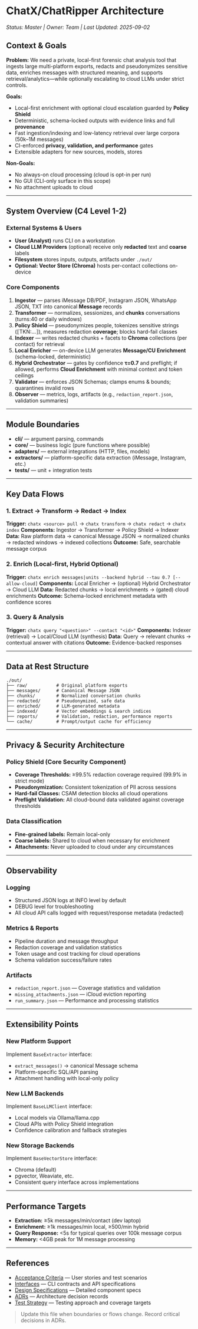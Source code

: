 # ChatX/ChatRipper Architecture
*Status: Master | Owner: Team | Last Updated: 2025-09-02*

## Context & Goals

**Problem:** We need a private, local-first forensic chat analysis tool that ingests large multi-platform exports, redacts and pseudonymizes sensitive data, enriches messages with structured meaning, and supports retrieval/analytics—while optionally escalating to cloud LLMs under strict controls.

**Goals:**
- Local-first enrichment with optional cloud escalation guarded by **Policy Shield**
- Deterministic, schema-locked outputs with evidence links and full **provenance**
- Fast ingestion/indexing and low-latency retrieval over large corpora (50k–1M messages)
- CI-enforced **privacy, validation, and performance** gates
- Extensible adapters for new sources, models, stores

**Non-Goals:**
- No always-on cloud processing (cloud is opt-in per run)
- No GUI (CLI-only surface in this scope)
- No attachment uploads to cloud

---

## System Overview (C4 Level 1-2)

### External Systems & Users
- **User (Analyst)** runs CLI on a workstation
- **Cloud LLM Providers** (optional) receive only **redacted** text and **coarse** labels
- **Filesystem** stores inputs, outputs, artifacts under `./out/`
- **Optional: Vector Store (Chroma)** hosts per-contact collections on-device

### Core Components

1. **Ingestor** — parses iMessage DB/PDF, Instagram JSON, WhatsApp JSON, TXT into canonical **Message** records
2. **Transformer** — normalizes, sessionizes, and **chunks** conversations (turns:40 or daily windows)
3. **Policy Shield** — pseudonymizes people, tokenizes sensitive strings (⟦TKN:…⟧), measures redaction **coverage**; blocks hard-fail classes
4. **Indexer** — writes redacted chunks + facets to **Chroma** collections (per contact) for retrieval
5. **Local Enricher** — on-device LLM generates **Message/CU Enrichment** (schema-locked, deterministic)
6. **Hybrid Orchestrator** — gates by confidence **τ=0.7** and preflight; if allowed, performs **Cloud Enrichment** with minimal context and token ceilings
7. **Validator** — enforces JSON Schemas; clamps enums & bounds; quarantines invalid rows
8. **Observer** — metrics, logs, artifacts (e.g., `redaction_report.json`, validation summaries)

---

## Module Boundaries

- **cli/** — argument parsing, commands
- **core/** — business logic (pure functions where possible)  
- **adapters/** — external integrations (HTTP, files, models)
- **extractors/** — platform-specific data extraction (iMessage, Instagram, etc.)
- **tests/** — unit + integration tests

---

## Key Data Flows

### 1. Extract → Transform → Redact → Index
**Trigger:** `chatx <source> pull` → `chatx transform` → `chatx redact` → `chatx index`
**Components:** Ingestor → Transformer → Policy Shield → Indexer
**Data:** Raw platform data → canonical Message JSON → normalized chunks → redacted windows → indexed collections
**Outcome:** Safe, searchable message corpus

### 2. Enrich (Local-first, Hybrid Optional)
**Trigger:** `chatx enrich messages|units --backend hybrid --tau 0.7 [--allow-cloud]`
**Components:** Local Enricher → (optional) Hybrid Orchestrator → Cloud LLM
**Data:** Redacted chunks → local enrichments → (gated) cloud enrichments
**Outcome:** Schema-locked enrichment metadata with confidence scores

### 3. Query & Analysis
**Trigger:** `chatx query "<question>" --contact "<id>"`
**Components:** Indexer (retrieval) → Local/Cloud LLM (synthesis)
**Data:** Query → relevant chunks → contextual answer with citations
**Outcome:** Evidence-backed responses

---

## Data at Rest Structure

```
./out/
├── raw/           # Original platform exports
├── messages/      # Canonical Message JSON
├── chunks/        # Normalized conversation chunks  
├── redacted/      # Pseudonymized, safe data
├── enriched/      # LLM-generated metadata
├── indexed/       # Vector embeddings & search indices
├── reports/       # Validation, redaction, performance reports
└── cache/         # Prompt/output cache for efficiency
```

---

## Privacy & Security Architecture

### Policy Shield (Core Security Component)
- **Coverage Thresholds:** ≥99.5% redaction coverage required (99.9% in strict mode)
- **Pseudonymization:** Consistent tokenization of PII across sessions
- **Hard-fail Classes:** CSAM detection blocks all cloud operations
- **Preflight Validation:** All cloud-bound data validated against coverage thresholds

### Data Classification
- **Fine-grained labels:** Remain local-only
- **Coarse labels:** Shared to cloud when necessary for enrichment
- **Attachments:** Never uploaded to cloud under any circumstances

---

## Observability

### Logging
- Structured JSON logs at INFO level by default
- DEBUG level for troubleshooting
- All cloud API calls logged with request/response metadata (redacted)

### Metrics & Reports
- Pipeline duration and message throughput
- Redaction coverage and validation statistics
- Token usage and cost tracking for cloud operations
- Schema validation success/failure rates

### Artifacts
- `redaction_report.json` — Coverage statistics and validation
- `missing_attachments.json` — iCloud eviction reporting
- `run_summary.json` — Performance and processing statistics

---

## Extensibility Points

### New Platform Support
Implement `BaseExtractor` interface:
- `extract_messages()` → canonical Message schema
- Platform-specific SQL/API parsing
- Attachment handling with local-only policy

### New LLM Backends
Implement `BaseLLMClient` interface:
- Local models via Ollama/llama.cpp
- Cloud APIs with Policy Shield integration
- Confidence calibration and fallback strategies

### New Storage Backends
Implement `BaseVectorStore` interface:
- Chroma (default)
- pgvector, Weaviate, etc.
- Consistent query interface across implementations

---

## Performance Targets

- **Extraction:** ≥5k messages/min/contact (dev laptop)
- **Enrichment:** ≥1k messages/min local, ≥500/min hybrid
- **Query Response:** <5s for typical queries over 100k message corpus
- **Memory:** <4GB peak for 1M message processing

---

## References

- [Acceptance Criteria](acceptance-criteria.md) — User stories and test scenarios
- [Interfaces](interfaces.md) — CLI contracts and API specifications  
- [Design Specifications](design/specifications/index.md) — Detailed component specs
- [ADRs](design/adrs/index.md) — Architecture decision records
- [Test Strategy](development/test-strategy.md) — Testing approach and coverage targets

> Update this file when boundaries or flows change. Record critical decisions in ADRs.
